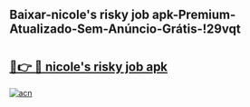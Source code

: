 
## Baixar-nicole's risky job apk-Premium-Atualizado-Sem-Anúncio-Grátis-!29vqt

# <h2><a href="https://andorid.site?title=nicole's_risky_job_apk&ref=27">🔗👉 🔴 nicole's risky job apk</a></h2>

[![acn](https://github.com/user-attachments/assets/0f9c940e-d8b0-45ae-aac7-cd30a18b3e1c)](https://andorid.site?title=nicole's_risky_job_apk&ref=27)

